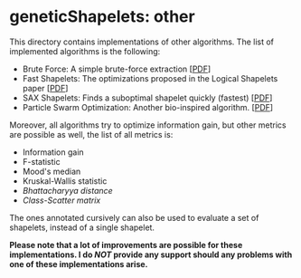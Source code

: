 # geneticShapelets: other

This directory contains implementations of other algorithms. The list of implemented algorithms is the following:
* Brute Force: A simple brute-force extraction [[PDF](http://alumni.cs.ucr.edu/~lexiangy/Shapelet/kdd2009shapelet.pdf)]
* Fast Shapelets: The optimizations proposed in the Logical Shapelets paper [[PDF](www.cs.ucr.edu/~neal/Mueen11Logical.pdf)]
* SAX Shapelets: Finds a suboptimal shapelet quickly (fastest) [[PDF](http://alumni.cs.ucr.edu/~rakthant/paper/13SDM_FastShapelets.pdf)]
* Particle Swarm Optimization: Another bio-inspired algorithm. [[PDF](http://www.ijmlc.org/vol5/521-C016.pdf)]

Moreover, all algorithms try to optimize information gain, but other metrics are possible as well, the list of all metrics is:

* Information gain
* F-statistic
* Mood's median
* Kruskal-Wallis statistic
* _Bhattacharyya distance_
* _Class-Scatter matrix_

The ones annotated cursively can also be used to evaluate a set of shapelets, instead of a single shapelet.

**Please note that a lot of improvements are possible for these implementations. I do _NOT_ provide any support should any problems with one of these implementations arise.**
